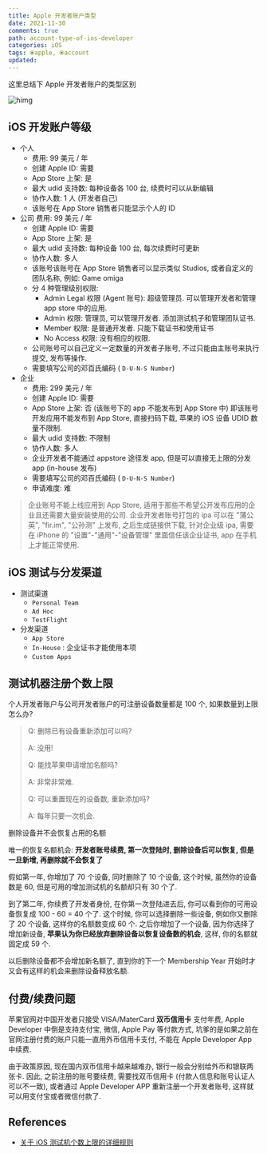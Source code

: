 ```yaml
---
title: Apple 开发者账户类型
date: 2021-11-30
comments: true
path: account-type-of-ios-developer
categories: iOS
tags: ⦿apple, ⦿account
updated:
---
```


这里总结下 Apple 开发者账户的类型区别

![himg](https://a.hanleylee.com/HKMS/2021-11-30232238.jpg?x-oss-process=style/WaMa)

<!-- more -->

## iOS 开发账户等级

- 个人
    - 费用: 99 美元 / 年
    - 创建 Apple ID: 需要
    - App Store 上架: 是
    - 最大 udid 支持数: 每种设备各 100 台, 续费时可以从新编辑
    - 协作人数: 1 人 (开发者自己)
    - 该账号在 App Store 销售者只能显示个人的 ID
- 公司
    费用: 99 美元 / 年
    - 创建 Apple ID: 需要
    - App Store 上架: 是
    - 最大 udid 支持数: 每种设备 100 台, 每次续费时可更新
    - 协作人数: 多人
    - 该账号该账号在 App Store 销售者可以显示类似 Studios, 或者自定义的团队名称, 例如: Game omiga
    - 分 4 种管理级别权限:
        - Admin Legal 权限 (Agent 账号): 超级管理员. 可以管理开发者和管理 app store 中的应用.
        - Admin 权限: 管理员, 可以管理开发者. 添加测试机子和管理团队证书.
        - Member 权限: 是普通开发者. 只能下载证书和使用证书
        - No Access 权限: 没有相应的权限.
    - 公司账号可以自己定义一定数量的开发者子账号, 不过只能由主账号来执行提交, 发布等操作.
    - 需要填写公司的邓百氏编码 ( `D-U-N-S Number`)
- 企业
    - 费用: 299 美元 / 年
    - 创建 Apple ID: 需要
    - App Store 上架: 否 (该账号下的 app 不能发布到 App Store 中)  即该账号开发应用不能发布到 App Store, 直接扫码下载, 苹果的 iOS 设备 UDID 数量不限制.
    - 最大 udid 支持数: 不限制
    - 协作人数: 多人
    - 企业开发者不能通过 appstore 途径发 app, 但是可以直接无上限的分发 app (in-house 发布)
    - 需要填写公司的邓百氏编码 ( `D-U-N-S Number`)
    - 申请难度: 难

> 企业账号不能上线应用到 App Store, 适用于那些不希望公开发布应用的企业且还需要大量安装使用的公司. 企业开发者账号打包的 ipa 可以在 "蒲公英",
> "fir.im", "公孙测" 上发布, 之后生成链接供下载, 针对企业级 ipa, 需要在 iPhone 的 "设置"-"通用"-"设备管理" 里面信任该企业证书, app
> 在手机上才能正常使用.

## iOS 测试与分发渠道

- 测试渠道
    - `Personal Team`
    - `Ad Hoc`
    - `TestFlight`
- 分发渠道
    - `App Store`
    - `In-House` : 企业证书才能使用本项
    - `Custom Apps`

## 测试机器注册个数上限

个人开发者账户与公司开发者账户的可注册设备数量都是 100 个, 如果数量到上限怎么办?

> Q: 删除已有设备重新添加可以吗?
>
> A: 没用!
>
> Q: 能找苹果申请增加名额吗?
>
> A: 非常非常难.
>
> Q: 可以重置现在的设备数, 重新添加吗?
>
> A: 每年只要一次机会.

删除设备并不会恢复占用的名额

唯一的恢复名额机会: **开发者账号续费, 第一次登陆时, 删除设备后可以恢复, 但是一旦新增, 再删除就不会恢复了**

假如第一年, 你增加了 70 个设备, 同时删除了 10 个设备, 这个时候, 虽然你的设备数是 60, 但是可用的增加测试机的名额却只有 30 个了.

到了第二年, 你续费了开发者身份, 在你第一次登陆进去后, 你可以看到你的可用设备恢复成 100 - 60 = 40 个了. 这个时候, 你可以选择删除一些设备, 例如你又删除了 20 个设备, 这样你的名额数变成 60 个. 之后你增加了一个设备, 因为你选择了增加新设备, **苹果认为你已经放弃删除设备以恢复设备数的机会**, 这样, 你的名额就固定成 59 个.

以后删除设备都不会增加新名额了, 直到你的下一个 Membership Year 开始时才又会有这样的机会来删除设备释放名额.

## 付费/续费问题

苹果官网对中国开发者只接受 VISA/MaterCard **双币信用卡** 支付年费, Apple Developer 中倒是支持支付宝, 微信, Apple Pay 等付款方式, 坑爹的是如果之前在官网注册付费的账户只能一直用外币信用卡支付, 不能在 Apple Developer App 中续费.

由于政策原因, 现在国内双币信用卡越来越难办, 银行一般会分别给外币和银联两张卡. 因此, 之前注册的账号要续费, 需要找双币信用卡 (付款人信息和账号认证人可以不一致), 或者通过 Apple Developer APP 重新注册一个开发者账号, 这样就可以用支付宝或者微信付款了.

## References

- [关于 iOS 测试机个数上限的详细规则](https://blog.csdn.net/kylinbl/article/details/8852462)
